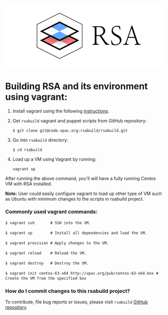 ![Logo](logo.png)
# Building RSA and its environment using vagrant:

 1. Install vagrant using the following [instructions](http://docs.vagrantup.com/v2/installation/index.html).
    
 2. Get `rsabuild` vagrant and puppet scripts from GitHub repository:
 
 		$ git clone git@code.vpac.org:rsabuild/rsabuild.git

 3. Go into `rsabuild` directory:
 
 		$ cd rsabuild
 		
 4. Load up a VM using Vagrant by running:
 
		vagrant up
		

After running the above command, you'll will have a fully running Centos VM with RSA installed.
    
**Note:** User could easily configure vagrant to load up other type of VM such as Ubuntu with minimum changes to the scripts in rsabuild project.

### Commonly used vagrant commands:

	$ vagrant ssh		# SSH into the VM.

	$ vagrant up		# Install all dependencies and load the VM. 

	$ vagrant provision	# Apply changes to the VM.

	$ vagrant reload	# Reload the VM.

	$ vagrant destroy	# Destroy the VM.

	$ vagrant init centos-63-x64 http://vpac.org/pub/centos-63-x64.box # Create the VM from the specified box


### How do I commit changes to this rsabuild project?

To contribute, file bug reports or issues, please visit `rsabuild` [GitHub repository](https://github.com/VPAC/rsabuild).

